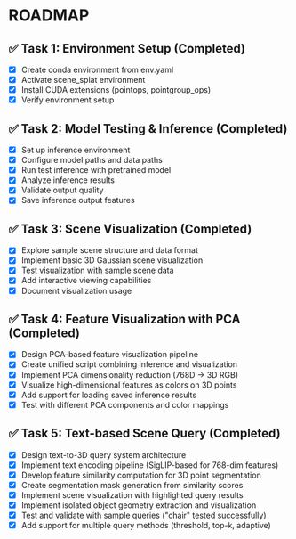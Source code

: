 # ROADMAP

## ✅ Task 1: Environment Setup (Completed)
- [x] Create conda environment from env.yaml
- [x] Activate scene_splat environment  
- [x] Install CUDA extensions (pointops, pointgroup_ops)
- [x] Verify environment setup

## ✅ Task 2: Model Testing & Inference (Completed)
- [x] Set up inference environment
- [x] Configure model paths and data paths  
- [x] Run test inference with pretrained model
- [x] Analyze inference results
- [x] Validate output quality
- [x] Save inference output features

## ✅ Task 3: Scene Visualization (Completed)
- [x] Explore sample scene structure and data format
- [x] Implement basic 3D Gaussian scene visualization
- [x] Test visualization with sample scene data
- [x] Add interactive viewing capabilities
- [x] Document visualization usage

## ✅ Task 4: Feature Visualization with PCA (Completed)
- [x] Design PCA-based feature visualization pipeline
- [x] Create unified script combining inference and visualization
- [x] Implement PCA dimensionality reduction (768D → 3D RGB)
- [x] Visualize high-dimensional features as colors on 3D points
- [x] Add support for loading saved inference results
- [x] Test with different PCA components and color mappings

## ✅ Task 5: Text-based Scene Query (Completed)
- [x] Design text-to-3D query system architecture
- [x] Implement text encoding pipeline (SigLIP-based for 768-dim features)
- [x] Develop feature similarity computation for 3D point segmentation
- [x] Create segmentation mask generation from similarity scores
- [x] Implement scene visualization with highlighted query results
- [x] Implement isolated object geometry extraction and visualization
- [x] Test and validate with sample queries ("chair" tested successfully)
- [x] Add support for multiple query methods (threshold, top-k, adaptive)
